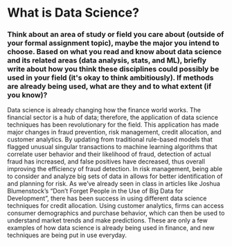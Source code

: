 # What is Data Science?
### Think about an area of study or field you care about (outside of your formal assignment topic), maybe the major you intend to choose. Based on what you read and know about data science and its related areas (data analysis, stats, and ML), briefly  write about how you think these disciplines could possibly be used in your field (it's okay to think ambitiously). If methods are already being used, what are they and to what extent (if you know)?
Data science is already changing how the finance world works. The financial sector is a hub of data; therefore, the application of data science techniques has been revolutionary for the field. This application has made major changes in fraud prevention, risk management, credit allocation, and customer analytics. By updating from traditional rule-based models that flagged unusual singular transactions to machine learning algorithms that correlate user behavior and their likelihood of fraud, detection of actual fraud has increased, and false positives have decreased, thus overall improving the efficiency of fraud detection. In risk management, being able to consider and analyze big sets of data in allows for better identification of and planning for risk. As we’ve already seen in class in articles like Joshua Blumenstock’s “Don’t Forget People in the Use of Big Data for Development”, there has been success in using different data science techniques for credit allocation. Using customer analytics, firms can access consumer demographics and purchase behavior, which can then be used to understand market trends and make predictions. These are only a few examples of how data science is already being used in finance, and new techniques are being put in use everyday. 

